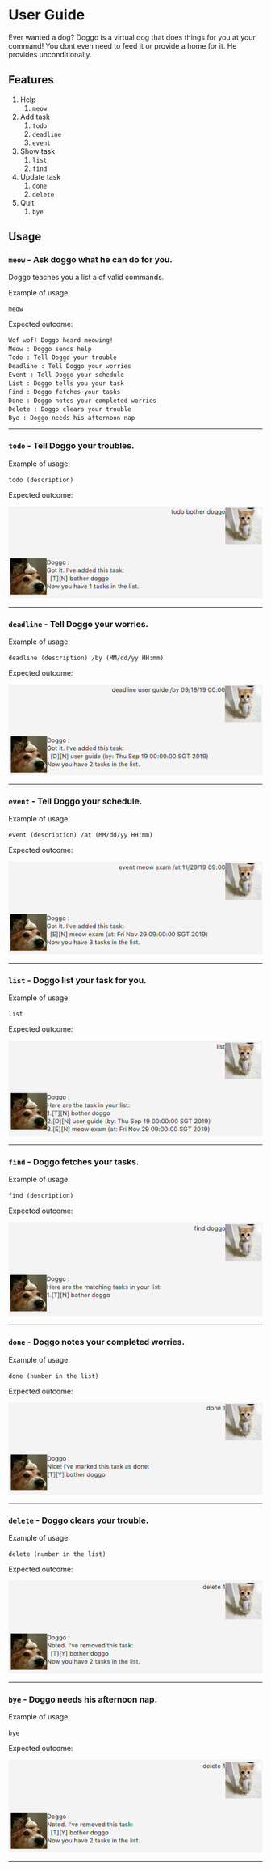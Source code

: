 # User Guide
Ever wanted a dog? Doggo is a virtual dog that does things for you at your command!
You dont even need to feed it or provide a home for it. He provides unconditionally.
 
## Features 
1. Help
    1. `meow`
1. Add task
   1. `todo`
   1. `deadline`
   1. `event`
1. Show task
   1. `list`
   1. `find`
1. Update task
    1. `done`
    1. `delete`
1. Quit
    1. `bye`

## Usage

### `meow` - Ask doggo what he can do for you.

Doggo teaches you a list a of valid commands.

Example of usage: 

`meow`

Expected outcome:

`Wof wof! Doggo heard meowing!` <br>
`Meow : Doggo sends help` <br>
`Todo : Tell Doggo your trouble` <br>
`Deadline : Tell Doggo your worries` <br>
`Event : Tell Doggo your schedule` <br>
`List : Doggo tells you your task` <br>
`Find : Doggo fetches your tasks` <br>
`Done : Doggo notes your completed worries` <br>
`Delete : Doggo clears your trouble` <br>
`Bye : Doggo needs his afternoon nap` <br>

<hr>

### `todo` - Tell Doggo your troubles.

Example of usage: 

`todo (description)`

Expected outcome:

![GitHub Logo](../images/todo.png)

<hr>

### `deadline` - Tell Doggo your worries.

Example of usage: 

`deadline (description) /by (MM/dd/yy HH:mm)`

Expected outcome:

![GitHub Logo](../images/deadline.png)
<hr>

### `event` - Tell Doggo your schedule.

Example of usage: 

`event (description) /at (MM/dd/yy HH:mm)`

Expected outcome:

![GitHub Logo](../images/event.png)
<hr>

### `list` - Doggo list your task for you.

Example of usage: 

`list`

Expected outcome:

![GitHub Logo](../images/list.png)
<hr>

### `find` - Doggo fetches your tasks.

Example of usage: 

`find (description)`

Expected outcome:

![GitHub Logo](../images/find.png)
<hr>

### `done` - Doggo notes your completed worries.

Example of usage: 

`done (number in the list)`

Expected outcome:

![GitHub Logo](../images/done.png)
<hr>

### `delete` - Doggo clears your trouble.

Example of usage: 

`delete (number in the list)`

Expected outcome:

![GitHub Logo](../images/delete.png)
<hr>

### `bye` - Doggo needs his afternoon nap.

Example of usage: 

`bye`

Expected outcome:

![GitHub Logo](../images/bye.png)
<hr>
